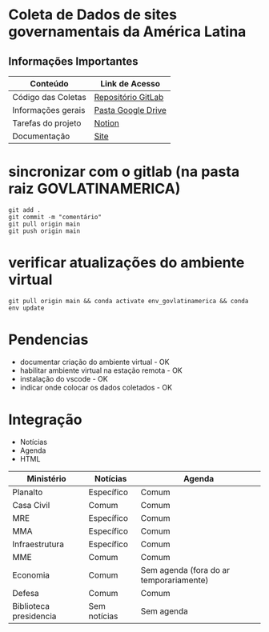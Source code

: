 # Coleta de Dados de sites governamentais da América Latina

## Informações Importantes

| Conteúdo           | Link de Acesso                                                                                     |
| ------------------ | -------------------------------------------------------------------------------------------------- |
| Código das Coletas | [Repositório GitLab](https://gitlab.com/unesp-labri/projeto/govlatinamerica)                       |
| Informações gerais | [Pasta Google Drive](https://drive.google.com/drive/u/1/folders/1_g01RcccLl2PpTupxQyCoXEJka30VXeG) |
| Tarefas do projeto | [Notion](https://www.notion.so/Projeto-GovLatinAmerica-9219a9b60ae24cb98a197f7bdab42209)           |
| Documentação       | [Site](https://apoio.labriunesp.org/docs/projetos/dados/gov-latin-america/intro/)                  |



# sincronizar com o gitlab (na pasta raiz GOVLATINAMERICA)

```
git add .
git commit -m "comentário"
git pull origin main
git push origin main
```

# verificar atualizações do ambiente virtual

```
git pull origin main && conda activate env_govlatinamerica && conda env update
```

# Pendencias

- documentar criação do ambiente virtual - OK
- habilitar ambiente virtual na estação remota - OK
- instalação do vscode - OK
- indicar onde colocar os dados coletados - OK

# Integração 

- Notícias
- Agenda
- HTML

|Ministério|Notícias|Agenda|
|----------|--------|------|
|Planalto  | Específico |  Comum    |
|Casa Civil| Comum | Comum |
|MRE| Específico | Comum |
|MMA| Específico | Comum |
|Infraestrutura| Específico | Comum |
|MME| Comum | Comum |
|Economia| Comum | Sem agenda (fora do ar temporariamente) |
|Defesa| Comum | Comum |
|Biblioteca presidencia| Sem notícias | Sem agenda |
